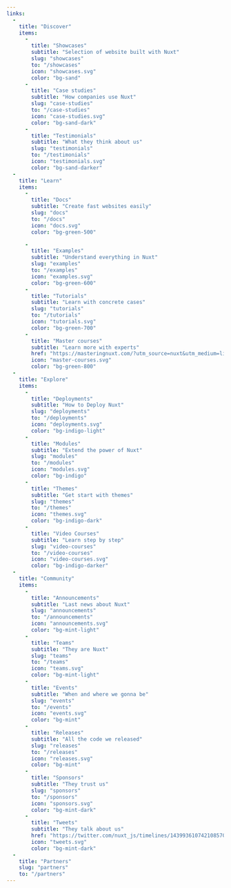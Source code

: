 ```yaml
---
links:
  -
    title: "Discover"
    items:
      -
        title: "Showcases"
        subtitle: "Selection of website built with Nuxt"
        slug: "showcases"
        to: "/showcases"
        icon: "showcases.svg"
        color: "bg-sand"
      -
        title: "Case studies"
        subtitle: "How companies use Nuxt"
        slug: "case-studies"
        to: "/case-studies"
        icon: "case-studies.svg"
        color: "bg-sand-dark"
      -
        title: "Testimonials"
        subtitle: "What they think about us"
        slug: "testimonials"
        to: "/testimonials"
        icon: "testimonials.svg"
        color: "bg-sand-darker"
  -
    title: "Learn"
    items:
      -
        title: "Docs"
        subtitle: "Create fast websites easily"
        slug: "docs"
        to: "/docs"
        icon: "docs.svg"
        color: "bg-green-500"

      -
        title: "Examples"
        subtitle: "Understand everything in Nuxt"
        slug: "examples"
        to: "/examples"
        icon: "examples.svg"
        color: "bg-green-600"
      -
        title: "Tutorials"
        subtitle: "Learn with concrete cases"
        slug: "tutorials"
        to: "/tutorials"
        icon: "tutorials.svg"
        color: "bg-green-700"
      -
        title: "Master courses"
        subtitle: "Learn more with experts"
        href: "https://masteringnuxt.com/?utm_source=nuxt&utm_medium=link&utm_campaign=nsite"
        icon: "master-courses.svg"
        color: "bg-green-800"
  -
    title: "Explore"
    items:
      -
        title: "Deployments"
        subtitle: "How to Deploy Nuxt"
        slug: "deployments"
        to: "/deployments"
        icon: "deployments.svg"
        color: "bg-indigo-light"
      -
        title: "Modules"
        subtitle: "Extend the power of Nuxt"
        slug: "modules"
        to: "/modules"
        icon: "modules.svg"
        color: "bg-indigo"
      -
        title: "Themes"
        subtitle: "Get start with themes"
        slug: "themes"
        to: "/themes"
        icon: "themes.svg"
        color: "bg-indigo-dark"
      -
        title: "Video Courses"
        subtitle: "Learn step by step"
        slug: "video-courses"
        to: "/video-courses"
        icon: "video-courses.svg"
        color: "bg-indigo-darker"
  -
    title: "Community"
    items:
      -
        title: "Announcements"
        subtitle: "Last news about Nuxt"
        slug: "announcements"
        to: "/announcements"
        icon: "announcements.svg"
        color: "bg-mint-light"
      -
        title: "Teams"
        subtitle: "They are Nuxt"
        slug: "teams"
        to: "/teams"
        icon: "teams.svg"
        color: "bg-mint-light"
      -
        title: "Events"
        subtitle: "When and where we gonna be"
        slug: "events"
        to: "/events"
        icon: "events.svg"
        color: "bg-mint"
      -
        title: "Releases"
        subtitle: "All the code we released"
        slug: "releases"
        to: "/releases"
        icon: "releases.svg"
        color: "bg-mint"
      -
        title: "Sponsors"
        subtitle: "They trust us"
        slug: "sponsors"
        to: "/sponsors"
        icon: "sponsors.svg"
        color: "bg-mint-dark"
      -
        title: "Tweets"
        subtitle: "They talk about us"
        href: "https://twitter.com/nuxt_js/timelines/1439936107421085704"
        icon: "tweets.svg"
        color: "bg-mint-dark"
  -
    title: "Partners"
    slug: "partners"
    to: "/partners"
---
```

